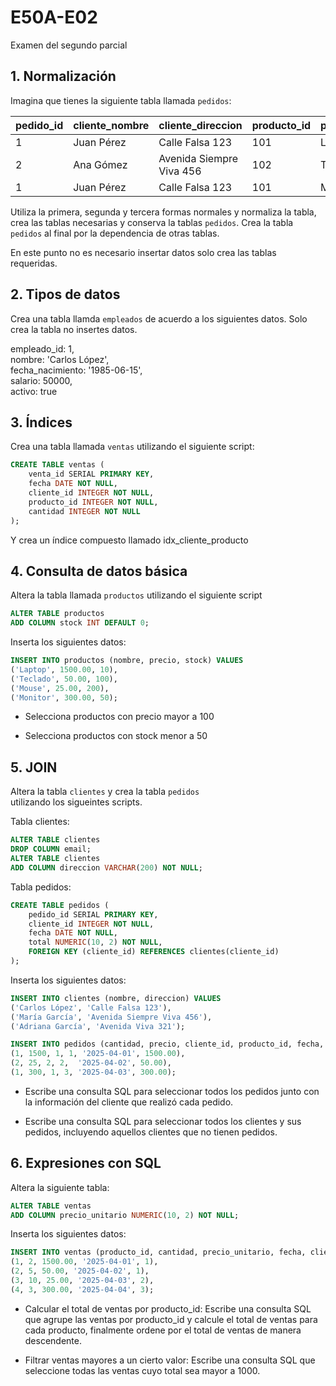 # E50A-E02
Examen del segundo parcial

## 1. Normalización

Imagina que tienes la siguiente tabla llamada `pedidos`:

| pedido_id | cliente_nombre | cliente_direccion | producto_id | producto_nombre | cantidad | precio
|----------|----------|----------|----------|----------|----------|----------|
| 1 | Juan Pérez | Calle Falsa 123 | 101 | Laptop | 2 | 1500 |
| 2 | Ana Gómez | Avenida Siempre Viva 456 | 102 | Teclado | 1 | 50 |
| 1 | Juan Pérez | Calle Falsa 123 | 101 | Mouse | 3 | 25 |

Utiliza la primera, segunda y tercera formas normales y normaliza la tabla, crea las tablas necesarias y conserva la tablas `pedidos`. Crea la tabla `pedidos` al final por la dependencia de otras tablas.

En este punto no es necesario insertar datos solo crea las tablas requeridas.

## 2. Tipos de datos

Crea una tabla llamda `empleados` de acuerdo a los siguientes datos. Solo crea la tabla
no insertes datos.

empleado_id: 1,  
nombre: 'Carlos López',  
fecha_nacimiento: '1985-06-15',  
salario: 50000,  
activo: true  


## 3. Índices

Crea una tabla llamada `ventas` utilizando el siguiente script:

```sql
CREATE TABLE ventas (
    venta_id SERIAL PRIMARY KEY,
    fecha DATE NOT NULL,
    cliente_id INTEGER NOT NULL,
    producto_id INTEGER NOT NULL,
    cantidad INTEGER NOT NULL
);
```

Y crea un índice compuesto llamado idx_cliente_producto

## 4. Consulta de datos básica

Altera la tabla llamada `productos` utilizando el
siguiente script

```sql
ALTER TABLE productos
ADD COLUMN stock INT DEFAULT 0;
```

Inserta los siguientes datos:

```sql
INSERT INTO productos (nombre, precio, stock) VALUES
('Laptop', 1500.00, 10),
('Teclado', 50.00, 100),
('Mouse', 25.00, 200),
('Monitor', 300.00, 50);
```

- Selecciona productos con precio mayor a 100

- Selecciona productos con stock menor a 50

## 5. JOIN

Altera la tabla `clientes` y crea la tabla `pedidos`  
utilizando los sigueintes scripts.

Tabla clientes:

```sql
ALTER TABLE clientes
DROP COLUMN email;
ALTER TABLE clientes
ADD COLUMN direccion VARCHAR(200) NOT NULL;
```

Tabla pedidos:

```sql
CREATE TABLE pedidos (
    pedido_id SERIAL PRIMARY KEY,
    cliente_id INTEGER NOT NULL,
    fecha DATE NOT NULL,
    total NUMERIC(10, 2) NOT NULL,
    FOREIGN KEY (cliente_id) REFERENCES clientes(cliente_id)
);
```

Inserta los siguientes datos:

```sql
INSERT INTO clientes (nombre, direccion) VALUES
('Carlos López', 'Calle Falsa 123'),
('María García', 'Avenida Siempre Viva 456'),
('Adriana García', 'Avenida Viva 321');
``` 
```sql
INSERT INTO pedidos (cantidad, precio, cliente_id, producto_id, fecha, total) VALUES
(1, 1500, 1, 1, '2025-04-01', 1500.00),
(2, 25, 2, 2,  '2025-04-02', 50.00),
(1, 300, 1, 3, '2025-04-03', 300.00);
``` 

- Escribe una consulta SQL para seleccionar todos los pedidos junto con la información del cliente que realizó cada pedido.


- Escribe una consulta SQL para seleccionar todos los clientes y sus pedidos, incluyendo aquellos clientes que no tienen pedidos.

## 6. Expresiones con SQL


Altera la siguiente tabla:  
```sql
ALTER TABLE ventas
ADD COLUMN precio_unitario NUMERIC(10, 2) NOT NULL;
``` 

Inserta los siguientes datos:
```sql
INSERT INTO ventas (producto_id, cantidad, precio_unitario, fecha, cliente_id) VALUES
(1, 2, 1500.00, '2025-04-01', 1),
(2, 5, 50.00, '2025-04-02', 1),
(3, 10, 25.00, '2025-04-03', 2),
(4, 3, 300.00, '2025-04-04', 3);
``` 

- Calcular el total de ventas por producto_id: Escribe una consulta SQL que agrupe 
las ventas por producto_id y calcule el total de ventas para cada producto, finalmente ordene
por el total de ventas de manera descendente.


- Filtrar ventas mayores a un cierto valor: Escribe una consulta SQL que seleccione todas las ventas cuyo total sea mayor a 1000.
